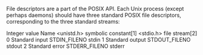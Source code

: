 File descriptors are a part of the POSIX API.
Each Unix process (except perhaps daemons) should have three standard POSIX file descriptors, 
corresponding to the three standard streams:

Integer value	Name	<unistd.h> symbolic constant[1]	<stdio.h> file stream[2]
0	Standard input	STDIN_FILENO	stdin
1	Standard output	STDOUT_FILENO	stdout
2	Standard error	STDERR_FILENO	stderr

